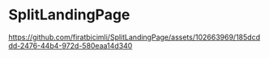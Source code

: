 # SplitLandingPage

https://github.com/firatbicimli/SplitLandingPage/assets/102663969/185dcddd-2476-44b4-972d-580eaa14d340

